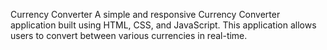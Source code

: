 Currency Converter
A simple and responsive Currency Converter application built using HTML, CSS, and JavaScript. This application allows users to convert between various currencies in real-time.
